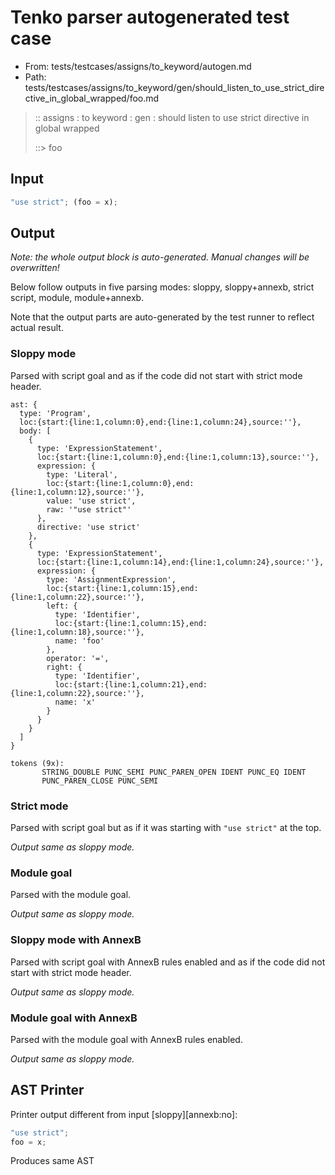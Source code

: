 # Tenko parser autogenerated test case

- From: tests/testcases/assigns/to_keyword/autogen.md
- Path: tests/testcases/assigns/to_keyword/gen/should_listen_to_use_strict_directive_in_global_wrapped/foo.md

> :: assigns : to keyword : gen : should listen to use strict directive in global wrapped
>
> ::> foo

## Input


`````js
"use strict"; (foo = x);
`````

## Output

_Note: the whole output block is auto-generated. Manual changes will be overwritten!_

Below follow outputs in five parsing modes: sloppy, sloppy+annexb, strict script, module, module+annexb.

Note that the output parts are auto-generated by the test runner to reflect actual result.

### Sloppy mode

Parsed with script goal and as if the code did not start with strict mode header.

`````
ast: {
  type: 'Program',
  loc:{start:{line:1,column:0},end:{line:1,column:24},source:''},
  body: [
    {
      type: 'ExpressionStatement',
      loc:{start:{line:1,column:0},end:{line:1,column:13},source:''},
      expression: {
        type: 'Literal',
        loc:{start:{line:1,column:0},end:{line:1,column:12},source:''},
        value: 'use strict',
        raw: '"use strict"'
      },
      directive: 'use strict'
    },
    {
      type: 'ExpressionStatement',
      loc:{start:{line:1,column:14},end:{line:1,column:24},source:''},
      expression: {
        type: 'AssignmentExpression',
        loc:{start:{line:1,column:15},end:{line:1,column:22},source:''},
        left: {
          type: 'Identifier',
          loc:{start:{line:1,column:15},end:{line:1,column:18},source:''},
          name: 'foo'
        },
        operator: '=',
        right: {
          type: 'Identifier',
          loc:{start:{line:1,column:21},end:{line:1,column:22},source:''},
          name: 'x'
        }
      }
    }
  ]
}

tokens (9x):
       STRING_DOUBLE PUNC_SEMI PUNC_PAREN_OPEN IDENT PUNC_EQ IDENT
       PUNC_PAREN_CLOSE PUNC_SEMI
`````

### Strict mode

Parsed with script goal but as if it was starting with `"use strict"` at the top.

_Output same as sloppy mode._

### Module goal

Parsed with the module goal.

_Output same as sloppy mode._

### Sloppy mode with AnnexB

Parsed with script goal with AnnexB rules enabled and as if the code did not start with strict mode header.

_Output same as sloppy mode._

### Module goal with AnnexB

Parsed with the module goal with AnnexB rules enabled.

_Output same as sloppy mode._

## AST Printer

Printer output different from input [sloppy][annexb:no]:

````js
"use strict";
foo = x;
````

Produces same AST
